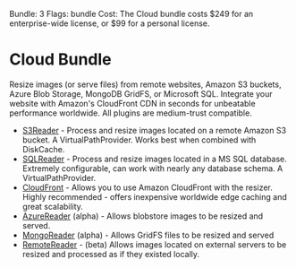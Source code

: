 Bundle: 3
Flags: bundle
Cost: The Cloud bundle costs $249 for an enterprise-wide license, or $99 for a personal license. 


# Cloud Bundle

Resize images (or serve files) from remote websites, Amazon S3 buckets, Azure Blob Storage, MongoDB GridFS, or Microsoft SQL. Integrate your website with Amazon's CloudFront CDN in seconds for unbeatable performance worldwide. All plugins are medium-trust compatible.

* [S3Reader](/plugins/s3reader) - Process and resize images located on a remote Amazon S3 bucket. A VirtualPathProvider. Works best when combined with DiskCache.
* [SQLReader](/plugins/sqlreader) - Process and resize images located in a MS SQL database. Extremely configurable, can work with nearly any database schema. A VirtualPathProvider.
* [CloudFront](/plugins/cloudfront) - Allows you to use Amazon CloudFront with the resizer. Highly recommended - offers inexpensive worldwide edge caching and great scalability.
* [AzureReader](/plugins/azurereader) (alpha) - Allows blobstore images to be resized and served. 
* [MongoReader](/plugins/mongoreader) (alpha) - Allows GridFS files to be resized and served
* [RemoteReader](/plugins/remotereader) - (beta) Allows images located on external servers to be resized and processed as if they existed locally.
